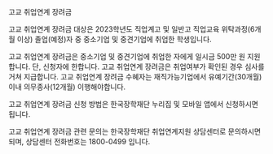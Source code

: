 고교 취업연계 장려금


고교 취업연계 장려금 대상은 2023학년도 직업계고 및 일반고 직업교육 위탁과정(6개월 이상) 졸업(예정)자 중 중소기업 및 중견기업에 취업한 학생입니다.

고교 취업연계 장려금은 중소기업 및 중견기업에 취업한 자에게 일시금 500만 원 지원합니다. 단, 신청자에 한합니다.
고교 취업연계 장려금은 취업여부가 확인된 경우 심사를 거쳐 지급합니다.
고교 취업연계 장려금 수혜자는 재직가능기업에서 유예기간(30개월) 이내 의무종사(12개월) 이행해야합니다.


고교 취업연계 장려금 신청 방법은 한국장학재단 누리집 및 모바일 앱에서 신청하시면 됩니다.


고교 취업연계 장려금 관련 문의는 한국장학재단 취업연계지원 상담센터로 문의하시면 되며, 상담센터 전화번호는 1800-0499 입니다.